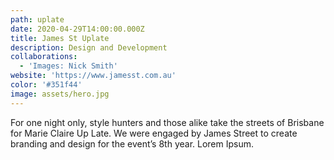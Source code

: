 ```yaml
---
path: uplate
date: 2020-04-29T14:00:00.000Z
title: James St Uplate
description: Design and Development
collaborations:
  - 'Images: Nick Smith'
website: 'https://www.jamesst.com.au'
color: '#351f44'
image: assets/hero.jpg
---
```

For one night only, style hunters and those alike take the streets of Brisbane for Marie Claire Up Late. We were engaged by James Street to create branding and design for the event’s 8th year. Lorem Ipsum.
